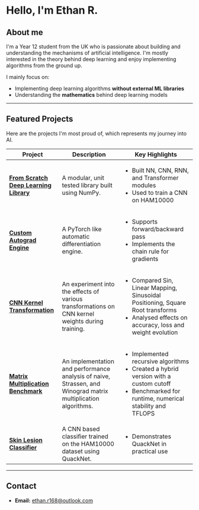 # Hello, I'm Ethan R.

## About me

I'm a Year 12 student from the UK who is passionate about building and understanding the mechanisms of artificial intelligence. I'm mostly interested in the theory behind deep learning and enjoy implementing algorithms from the ground up.

I mainly focus on:
-  Implementing deep learning algorithms **without external ML libraries**
-  Understanding the **mathematics** behind deep learning models

---

## Featured Projects

Here are the projects I'm most proud of, which represents my journey into AI.

| Project | Description | Key Highlights|
|---------|-------------|---------------|
| **[From Scratch Deep Learning Library](https://github.com/EthanR168/QuackNet)** | A modular, unit tested library built using NumPy. | <ul><li> Built NN, CNN, RNN, and Transformer modules </li><li> Used to train a CNN on HAM10000</li></ul> |
| **[Custom Autograd Engine](https://github.com/EthanR168/QuackGrad)** | A PyTorch like automatic differentiation engine. | <ul><li> Supports forward/backward pass </li><li> Implements the chain rule for gradients </li></ul> |
| **[CNN Kernel Transformation](https://github.com/EthanR168/KernalTransformationCNN)** | An experiment into the effects of various transformations on CNN kernel weights during training. | <ul><li> Compared Sin, Linear Mapping, Sinusoidal Positioning, Square Root transforms </li><li> Analysed effects on accuracy, loss and weight evolution </li></ul>|
| **[Matrix Multiplication Benchmark](https://github.com/EthanR168/matrixBenchmark)** | An implementation and performance analysis of naive, Strassen, and Winograd matrix multiplication algorithms. | <ul><li> Implemented recursive algorithms </li><li> Created a hybrid version with a custom cutoff </li><li> Benchmarked for runtime, numerical stability and TFLOPS |
| **[Skin Lesion Classifier](https://github.com/EthanR168/skinLesionDetector)** | A CNN based classifier trained on the HAM10000 dataset using QuackNet. | <ul><li> Demonstrates QuackNet in practical use</li></ul> |

---

## Contact

-  **Email:** [ethan.r168@outlook.com](mailto:ethan.r168@outlook.com)

